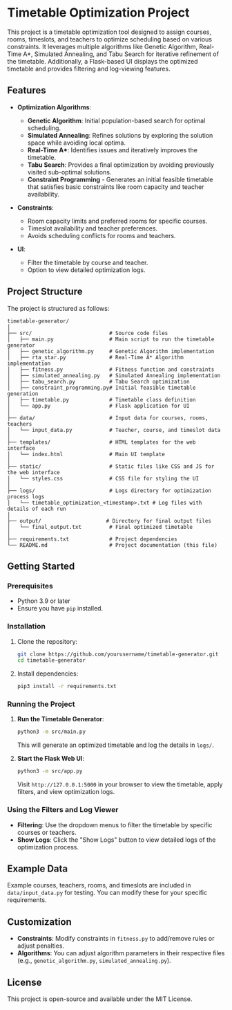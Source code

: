 # Timetable Optimization Project

This project is a timetable optimization tool designed to assign courses, rooms, timeslots, and teachers to optimize scheduling based on various constraints. It leverages multiple algorithms like Genetic Algorithm, Real-Time A\*, Simulated Annealing, and Tabu Search for iterative refinement of the timetable. Additionally, a Flask-based UI displays the optimized timetable and provides filtering and log-viewing features.

## Features

- **Optimization Algorithms**:

  - **Genetic Algorithm**: Initial population-based search for optimal scheduling.
  - **Simulated Annealing**: Refines solutions by exploring the solution space while avoiding local optima.
  - **Real-Time A\***: Identifies issues and iteratively improves the timetable.
  - **Tabu Search**: Provides a final optimization by avoiding previously visited sub-optimal solutions.
  - **Constraint Programming** - Generates an initial feasible timetable that satisfies basic constraints like room capacity and teacher availability.

- **Constraints**:

  - Room capacity limits and preferred rooms for specific courses.
  - Timeslot availability and teacher preferences.
  - Avoids scheduling conflicts for rooms and teachers.

- **UI**:
  - Filter the timetable by course and teacher.
  - Option to view detailed optimization logs.

## Project Structure

The project is structured as follows:

```
timetable-generator/
│
├── src/                         # Source code files
│   ├── main.py                  # Main script to run the timetable generator
│   ├── genetic_algorithm.py     # Genetic Algorithm implementation
│   ├── rta_star.py              # Real-Time A* Algorithm implementation
│   ├── fitness.py               # Fitness function and constraints
│   ├── simulated_annealing.py   # Simulated Annealing implementation
│   ├── tabu_search.py           # Tabu Search optimization
│   ├── constraint_programming.py# Initial feasible timetable generation
│   ├── timetable.py             # Timetable class definition
│   └── app.py                   # Flask application for UI
│
├── data/                        # Input data for courses, rooms, teachers
│   └── input_data.py            # Teacher, course, and timeslot data
│
├── templates/                   # HTML templates for the web interface
│   └── index.html               # Main UI template
│
├── static/                      # Static files like CSS and JS for the web interface
│   └── styles.css               # CSS file for styling the UI
│
├── logs/                        # Logs directory for optimization process logs
│   └── timetable_optimization_<timestamp>.txt # Log files with details of each run
│
├── output/                     # Directory for final output files
│   └── final_output.txt         # Final optimized timetable
│
├── requirements.txt             # Project dependencies
└── README.md                    # Project documentation (this file)
```

## Getting Started

### Prerequisites

- Python 3.9 or later
- Ensure you have `pip` installed.

### Installation

1. Clone the repository:

   ```bash
   git clone https://github.com/yourusername/timetable-generator.git
   cd timetable-generator
   ```

2. Install dependencies:
   ```bash
   pip3 install -r requirements.txt
   ```

### Running the Project

1. **Run the Timetable Generator**:

   ```bash
   python3 -m src/main.py
   ```

   This will generate an optimized timetable and log the details in `logs/`.

2. **Start the Flask Web UI**:
   ```bash
   python3 -m src/app.py
   ```
   Visit `http://127.0.0.1:5000` in your browser to view the timetable, apply filters, and view optimization logs.

### Using the Filters and Log Viewer

- **Filtering**: Use the dropdown menus to filter the timetable by specific courses or teachers.
- **Show Logs**: Click the "Show Logs" button to view detailed logs of the optimization process.

## Example Data

Example courses, teachers, rooms, and timeslots are included in `data/input_data.py` for testing. You can modify these for your specific requirements.

## Customization

- **Constraints**: Modify constraints in `fitness.py` to add/remove rules or adjust penalties.
- **Algorithms**: You can adjust algorithm parameters in their respective files (e.g., `genetic_algorithm.py`, `simulated_annealing.py`).

## License

This project is open-source and available under the MIT License.
